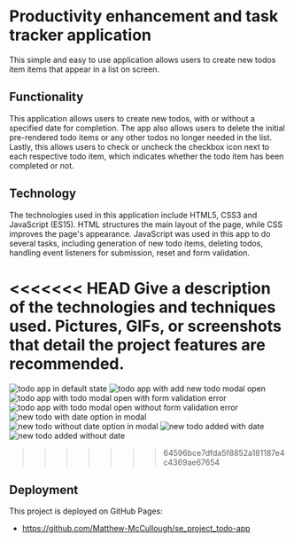 # Productivity enhancement and task tracker application

This simple and easy to use application allows users to create new todos item items that appear in a list on screen.

## Functionality

This application allows users to create new todos, with or without a specified date for completion. The app also allows users to delete the initial pre-rendered todo items or any other todos no longer needed in the list. Lastly, this allows users to check or uncheck the checkbox icon next to each respective todo item, which indicates whether the todo item has been completed or not.

## Technology

The technologies used in this application include HTML5, CSS3 and JavaScript (ES15). HTML structures the main layout of the page, while CSS improves the page's appearance. JavaScript was used in this app to do several tasks, including generation of new todo items, deleting todos, handling event listeners for submission, reset and form validation.

<<<<<<< HEAD
Give a description of the technologies and techniques used. Pictures, GIFs, or screenshots that detail the project features are recommended.
=======
![todo app in default state](https://github.com/user-attachments/assets/0b2c2be2-5b58-40c8-8133-cd21cd115108)
![todo app with add new todo modal open](https://github.com/user-attachments/assets/6faec0db-ec7d-479c-8acb-7b5eda96edb7)
![todo app with todo modal open with form validation error](https://github.com/user-attachments/assets/c39dc2f4-916d-438b-92d1-561e1a64227e)
![todo app with todo modal open without form validation error](https://github.com/user-attachments/assets/8d739d5d-5bdd-4c81-b5ae-f5e022f95cdc)
![new todo with date option in modal](https://github.com/user-attachments/assets/9ae1b999-869a-41d0-a5eb-2ec49b0fbda2)
![new todo without date option in modal](https://github.com/user-attachments/assets/07a6d5e3-13fb-4767-ab91-2ebe8415e60c)
![new todo added with date](https://github.com/user-attachments/assets/875f47f3-3dd8-4d1f-a769-3edbb80cf1d3)
![new todo added without date](https://github.com/user-attachments/assets/0180d39d-dddd-4640-9556-d1becf83017f)
>>>>>>> 64596bce7dfda5f8852a181187e4c4369ae67654

## Deployment

This project is deployed on GitHub Pages:

- https://github.com/Matthew-McCullough/se_project_todo-app
